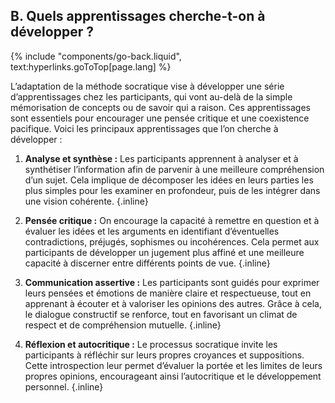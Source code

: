 ## B. Quels apprentissages cherche-t-on à développer ?
{% include "components/go-back.liquid", text:hyperlinks.goToTop[page.lang] %}

L’adaptation de la méthode socratique vise à développer une série d’apprentissages chez les participants, qui vont au-delà de la simple mémorisation de concepts ou de savoir qui a raison. Ces apprentissages sont essentiels pour encourager une pensée critique et une coexistence pacifique. Voici les principaux apprentissages que l’on cherche à développer :

1. **Analyse et synthèse :** Les participants apprennent à analyser et à synthétiser l’information afin de parvenir à une meilleure compréhension d’un sujet. Cela implique de décomposer les idées en leurs parties les plus simples pour les examiner en profondeur, puis de les intégrer dans une vision cohérente. {.inline}

2. **Pensée critique :** On encourage la capacité à remettre en question et à évaluer les idées et les arguments en identifiant d’éventuelles contradictions, préjugés, sophismes ou incohérences. Cela permet aux participants de développer un jugement plus affiné et une meilleure capacité à discerner entre différents points de vue. {.inline}

3. **Communication assertive :** Les participants sont guidés pour exprimer leurs pensées et émotions de manière claire et respectueuse, tout en apprenant à écouter et à valoriser les opinions des autres. Grâce à cela, le dialogue constructif se renforce, tout en favorisant un climat de respect et de compréhension mutuelle. {.inline}

4. **Réflexion et autocritique :** Le processus socratique invite les participants à réfléchir sur leurs propres croyances et suppositions. Cette introspection leur permet d’évaluer la portée et les limites de leurs propres opinions, encourageant ainsi l’autocritique et le développement personnel. {.inline}


